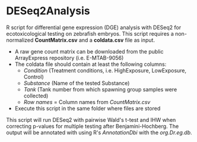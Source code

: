 # DESeq2Analysis
R script for differential gene expression (DGE) analysis with DESeq2 for ecotoxicological testing on zebrafish embryos. 
This script requires a non-normalized **CountMatrix.csv** and a **coldata.csv** file as input.
* A raw gene count matrix can be downloaded from the public ArrayExpress repository (i.e. E-MTAB-9056)
* The coldata file should contain at least the following columns:
  * _Condition_ (Treatment conditions, i.e. HighExposure, LowExposure, Control)
  * _Substance_ (Name of the tested Substance)
  * _Tank_ (Tank number from which spawning group samples were collected)
  * _Row names_ = Column names from *CountMatrix.csv*
* Execute this script in the same folder where files are stored

This script will run DESeq2 with pairwise Wald's t-test and IHW when correcting p-values for multiple testing after Benjamini-Hochberg. The output will be annotated with using R's *AnnotationDbi* with the *org.Dr.eg.db*.
